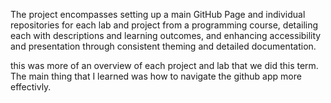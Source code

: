 The project encompasses setting up a main GitHub Page and individual repositories for each lab and project from a programming course, detailing each with descriptions and learning outcomes, and enhancing accessibility and presentation
through consistent theming and detailed documentation.

this was more of an overview of each project and lab that we did this term. The main thing that I learned was how to navigate the github app more effectivly. 
